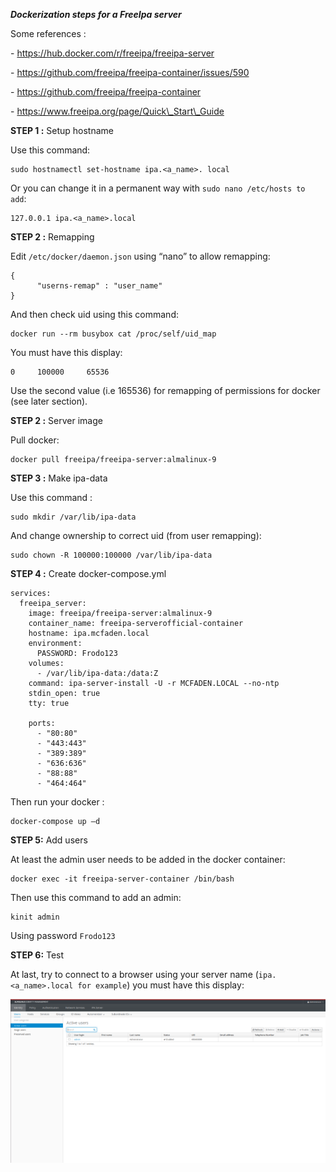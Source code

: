 ﻿***Dockerization steps for a FreeIpa server***

Some references :

\-   <https://hub.docker.com/r/freeipa/freeipa-server>

\-   <https://github.com/freeipa/freeipa-container/issues/590>

\-   <https://github.com/freeipa/freeipa-container>

\-   <https://www.freeipa.org/page/Quick\_Start\_Guide>

**STEP 1 :**  Setup hostname

Use this command:
```
sudo hostnamectl set-hostname ipa.<a_name>. local
```

Or you can change it in a permanent way with `sudo nano /etc/hosts to add`:
```
127.0.0.1 ipa.<a_name>.local
```
**STEP 2 :** Remapping

Edit `/etc/docker/daemon.json` using “nano” to allow remapping:
```
{ 
      "userns-remap" : "user_name" 
} 
```
And then check uid using this command:    
```
docker run --rm busybox cat /proc/self/uid_map 
```
You must have this display:
```
0     100000     65536
```
Use the second value (i.e 165536) for remapping of permissions for docker (see later section).

**STEP 2 :** Server image

Pull docker:
```
docker pull freeipa/freeipa-server:almalinux-9
```

**STEP 3 :** Make ipa-data

Use this command :
```
sudo mkdir /var/lib/ipa-data
```
And change ownership to correct uid (from user remapping):     
```
sudo chown -R 100000:100000 /var/lib/ipa-data
```
**STEP 4 :** Create docker-compose.yml
```
services:
  freeipa_server:
    image: freeipa/freeipa-server:almalinux-9
    container_name: freeipa-serverofficial-container
    hostname: ipa.mcfaden.local
    environment:
      PASSWORD: Frodo123
    volumes:
      - /var/lib/ipa-data:/data:Z
    command: ipa-server-install -U -r MCFADEN.LOCAL --no-ntp
    stdin_open: true
    tty: true
    
    ports:
      - "80:80"
      - "443:443"
      - "389:389"
      - "636:636"
      - "88:88"
      - "464:464"
```

Then run your docker :
```
docker-compose up –d
```
**STEP 5:** Add users 

At least the admin user needs to be added in the docker container:
```
docker exec -it freeipa-server-container /bin/bash
```

Then use this command to add an admin: 
```
kinit admin
```
Using password `Frodo123`

**STEP 6:** Test

At last, try to connect to a browser using your server name (`ipa.<a_name>.local for example`) you must have this display: 

![](Aspose.Words.64c8171b-7e82-4aef-842a-4fc9a630baf5.002.png)


